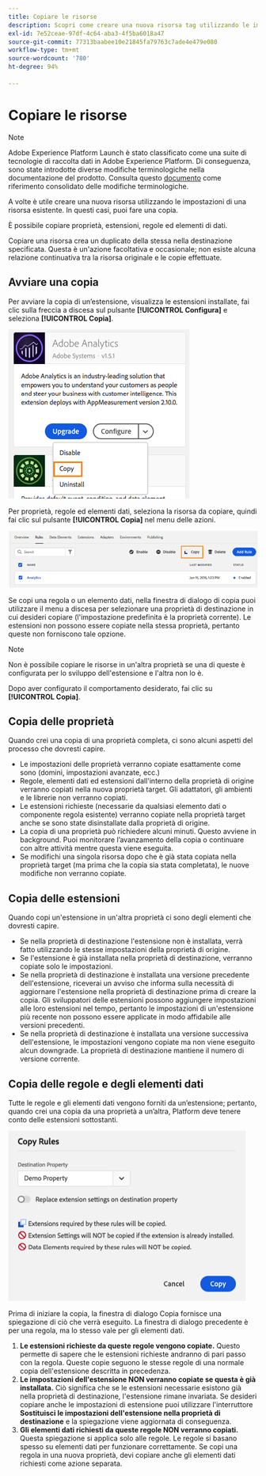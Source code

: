 ```yaml
---
title: Copiare le risorse
description: Scopri come creare una nuova risorsa tag utilizzando le impostazioni di una risorsa tag esistente in Adobe Experience Platform.
exl-id: 7e52ceae-97df-4c64-aba3-4f5ba6018a47
source-git-commit: 77313baabee10e21845fa79763c7ade4e479e080
workflow-type: tm+mt
source-wordcount: '780'
ht-degree: 94%

---
```


# Copiare le risorse

>[!NOTE]
>
>Adobe Experience Platform Launch è stato classificato come una suite di tecnologie di raccolta dati in Adobe Experience Platform. Di conseguenza, sono state introdotte diverse modifiche terminologiche nella documentazione del prodotto. Consulta questo [documento](../../term-updates.md) come riferimento consolidato delle modifiche terminologiche.

A volte è utile creare una nuova risorsa utilizzando le impostazioni di una risorsa esistente. In questi casi, puoi fare una copia.

È possibile copiare proprietà, estensioni, regole ed elementi di dati.

Copiare una risorsa crea un duplicato della stessa nella destinazione specificata. Questa è un&#39;azione facoltativa e occasionale; non esiste alcuna relazione continuativa tra la risorsa originale e le copie effettuate.

## Avviare una copia

Per avviare la copia di un’estensione, visualizza le estensioni installate, fai clic sulla freccia a discesa sul pulsante **[!UICONTROL Configura]** e seleziona **[!UICONTROL Copia]**.

![Copiare l’estensione Analytics](../../images/copy-initiate-extension.png)

Per proprietà, regole ed elementi dati, seleziona la risorsa da copiare, quindi fai clic sul pulsante **[!UICONTROL Copia]** nel menu delle azioni.

![Copiare la regola di Analytics](../../images/copy-initiate-rule.png)

Se copi una regola o un elemento dati, nella finestra di dialogo di copia puoi utilizzare il menu a discesa per selezionare una proprietà di destinazione in cui desideri copiare (l&#39;impostazione predefinita è la proprietà corrente). Le estensioni non possono essere copiate nella stessa proprietà, pertanto queste non forniscono tale opzione.

>[!NOTE]
>
>Non è possibile copiare le risorse in un&#39;altra proprietà se una di queste è configurata per lo sviluppo dell&#39;estensione e l&#39;altra non lo è.

Dopo aver configurato il comportamento desiderato, fai clic su **[!UICONTROL Copia]**.

## Copia delle proprietà

Quando crei una copia di una proprietà completa, ci sono alcuni aspetti del processo che dovresti capire.

* Le impostazioni delle proprietà verranno copiate esattamente come sono (domini, impostazioni avanzate, ecc.)
* Regole, elementi dati ed estensioni dall&#39;interno della proprietà di origine verranno copiati nella nuova proprietà target. Gli adattatori, gli ambienti e le librerie non verranno copiati.
* Le estensioni richieste (necessarie da qualsiasi elemento dati o componente regola esistente) verranno copiate nella proprietà target anche se sono state disinstallate dalla proprietà di origine.
* La copia di una proprietà può richiedere alcuni minuti. Questo avviene in background. Puoi monitorare l’avanzamento della copia o continuare con altre attività mentre questa viene eseguita.
* Se modifichi una singola risorsa dopo che è già stata copiata nella proprietà target (ma prima che la copia sia stata completata), le nuove modifiche non verranno copiate.

## Copia delle estensioni

Quando copi un&#39;estensione in un&#39;altra proprietà ci sono degli elementi che dovresti capire.

* Se nella proprietà di destinazione l&#39;estensione non è installata, verrà fatto utilizzando le stesse impostazioni della proprietà di origine.
* Se l&#39;estensione è già installata nella proprietà di destinazione, verranno copiate solo le impostazioni.
* Se nella proprietà di destinazione è installata una versione precedente dell&#39;estensione, riceverai un avviso che informa sulla necessità di aggiornare l&#39;estensione nella proprietà di destinazione prima di creare la copia. Gli sviluppatori delle estensioni possono aggiungere impostazioni alle loro estensioni nel tempo, pertanto le impostazioni di un&#39;estensione più recente non possono essere applicate in modo affidabile alle versioni precedenti.
* Se nella proprietà di destinazione è installata una versione successiva dell&#39;estensione, le impostazioni vengono copiate ma non viene eseguito alcun downgrade. La proprietà di destinazione mantiene il numero di versione corrente.

## Copia delle regole e degli elementi dati

Tutte le regole e gli elementi dati vengono forniti da un’estensione; pertanto, quando crei una copia da una proprietà a un’altra, Platform deve tenere conto delle estensioni sottostanti.

![Copiare una regola nella proprietà demo](../../images/copy-rules-dialog1.png)

 Prima di iniziare la copia, la finestra di dialogo Copia fornisce una spiegazione di ciò che verrà eseguito. La finestra di dialogo precedente è per una regola, ma lo stesso vale per gli elementi dati.

1. **Le estensioni richieste da queste regole vengono copiate.** Questo permette di sapere che le estensioni richieste andranno di pari passo con la regola. Queste copie seguono le stesse regole di una normale copia dell&#39;estensione descritta in precedenza.
1. **Le impostazioni dell&#39;estensione NON verranno copiate se questa è già installata.** Ciò significa che se le estensioni necessarie esistono già nella proprietà di destinazione, l&#39;estensione rimane invariata. Se desideri copiare anche le impostazioni di estensione puoi utilizzare l&#39;interruttore **Sostituisci le impostazioni dell&#39;estensione nella proprietà di destinazione** e la spiegazione viene aggiornata di conseguenza.
1. **Gli elementi dati richiesti da queste regole NON verranno copiati.** Questa spiegazione si applica solo alle regole. Le regole si basano spesso su elementi dati per funzionare correttamente. Se copi una regola in una nuova proprietà, devi copiare anche gli elementi dati richiesti come azione separata.
